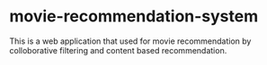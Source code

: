 # movie-recommendation-system
This is a web application that used for movie recommendation by colloborative filtering and content based recommendation.
